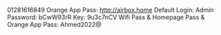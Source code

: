 01281616849
Orange App Pass: 
http://airbox.home
Default Login: 
Admin Password: bCwW93rR
Key: 9u3c7nCV
Wifi Pass & Homepage Pass & Orange App Pass: Ahmed2022@


